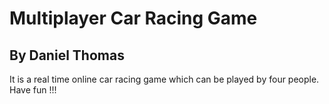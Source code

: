 # Multiplayer Car Racing Game
## By Daniel Thomas
It is a real time online car racing game which can be played by four people.
Have fun !!!
